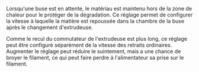 Lorsqu'une buse est en attente, le matériau est maintenu hors de la zone de chaleur pour le protéger de la dégradation. Ce réglage permet de configurer la vitesse à laquelle la matière est repoussée dans la chambre de la buse après le changement d'extrudeuse.

Comme le recul du commutateur de l'extrudeuse est plus long, ce réglage peut être configuré séparément de la vitesse des retraits ordinaires. Augmenter le réglage peut réduire le suintement, mais a une chance de broyer le filament, ce qui peut faire perdre à l'alimentateur sa prise sur le filament.
